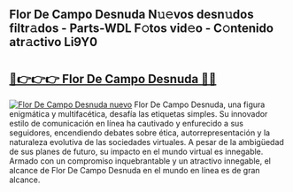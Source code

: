## Flor De Campo Desnuda N𝚞𝚎vos desn𝚞dos filtr𝚊dos - Parts-WDL F𝚘tos vid𝚎o - C𝚘ntenido atr𝚊ctivo Li9Y0

# <h2><a href="http://mbcsemb.tromn.icu/?c=Flor+De+Campo+Desnuda">🔗👉👉👉 Flor De Campo Desnuda 🔗🔗</a></h2>

[![Flor De Campo Desnuda nuevo](https://i.imgur.com/pEAQMta.gif)](http://mbcsemb.tromn.icu/?c=Flor+De+Campo+Desnuda)
Flor De Campo Desnuda, una figura enigmática y multifacética, desafía las etiquetas simples. Su innovador estilo de comunicación en línea ha cautivado y enfurecido a sus seguidores, encendiendo debates sobre ética, autorrepresentación y la naturaleza evolutiva de las sociedades virtuales. A pesar de la ambigüedad de sus planes de futuro, su impacto en el mundo virtual es innegable. Armado con un compromiso inquebrantable y un atractivo innegable, el alcance de Flor De Campo Desnuda en el mundo en línea es de gran alcance.
